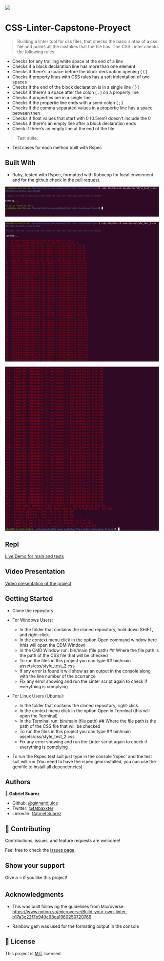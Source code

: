 ![](https://img.shields.io/badge/Microverse-blueviolet)

# CSS-Linter-Capstone-Proyect

> Building a linter tool for css files, that checks the basic sintax of a css file and points all the mistakes that the file has. The CSS Linter checks the following rules:

 - Checks for any trailling white space at the end of a line
 - Checks if a block declaration line has more than one element
 - Checks if there's a space before the block declaration opening ( { )
 - Checks if property lines with CSS rules has a soft indentation of two spaces
 - Checks if the end of the block declaration is in a single line ( } )
 - Checks if there's a space after the colon ( : ) on a property line
 - Checks if properties are in a single line
 - Checks if the propertie line ends with a semi-colon ( ; )
 - Checks if the comma separated values in a propertie line has a space between then
 - Checks if float values that start with 0 (0.5rem) doesn't include the 0
 - Checks if there's an empty line after a block declaration ends
 - Check if there's an empty line at the end of the file

> Test suite:

- Test cases for each method built with Rspec

## Built With

- Ruby, tested with Rspec, formatted with Rubocop for local envoirment and for the github check in the pull request.

![screenshot 1](https://github.com/GabrielJSuarez/CSS-Linter-Capstone-Proyect/blob/tdd_feature_branch/screenshots/screenshot_1.png)

![screenshot 2](https://github.com/GabrielJSuarez/CSS-Linter-Capstone-Proyect/blob/tdd_feature_branch/screenshots/screenshot_2.png)

![screenshot 3](https://github.com/GabrielJSuarez/CSS-Linter-Capstone-Proyect/blob/tdd_feature_branch/screenshots/screenshot_3.png)

## Repl

[Live Demo for main and tests](https://repl.it/@GinnLaiho/CSS-Linter-Capstone-Proyect-1#README.md)

## Video Presentation

[Video presentation of the project](https://www.loom.com/share/f6143af56fe243a29fa70c6b3268d7fc)


## Getting Started

- Clone the repository

- For Windows Users:
    - In the folder that contains the cloned repository, hold down SHIFT, and right-click.
    - In the context menu click in the option Open command window here (this will open the CDM Window)
    - In the CMD Window run: bin/main (file path)   ## Where the file path is the path of the CSS file that will be checked
    - To run the files in this project you can type ## bin/main assets/css/style_test_2.css
    - If any error is found it will show as an output in the console along with the line number of the ocurrance 
    - Fix any error showing and run the Linter script again to check if everything is complying

- For Linux Users (Ubuntu):
    - In the folder that contains the cloned repository, right-click.
    - In the context menu click in the option Open in Terminal (this will open the Terminal)
    - In the Terminal run: bin/main (file path)   ## Where the file path is the path of the CSS file that will be checked
    - To run the files in this project you can type ## bin/main assets/css/style_test_2.css
    - Fix any error showing and run the Linter script again to check if everything is complying

- To run the Rspec test suit just type in the console 'rspec' and the test suit will run (You need to have the rspec gem installed, you can use the gemfile to install all dependencies)

## Authors

👤 **Gabriel Suárez**

- Github: [@ginnandjuice](https://github.com/ginnandjuice)
- Twitter: [@fatbaxxter](https://twitter.com/fatbaxxter)
- Linkedin: [Gabriel Suárez](https://www.linkedin.com/in/gabriel-su%C3%A1rez-torres-85125a1ab/)

## 🤝 Contributing

Contributions, issues, and feature requests are welcome!

Feel free to check the [issues page](https://github.com/GabrielJSuarez/Enumerable-methods/issues).

## Show your support

Give a ⭐️ if you like this project!

## Acknowledgments

- This was built following the guidelines from Microverse:
https://www.notion.so/microverse/Build-your-own-linter-b17a3c22f7b940c98ca1980250720769

- Rainbow gem was used for the formating output in the console

## 📝 License

This project is [MIT](lic.url) licensed.
